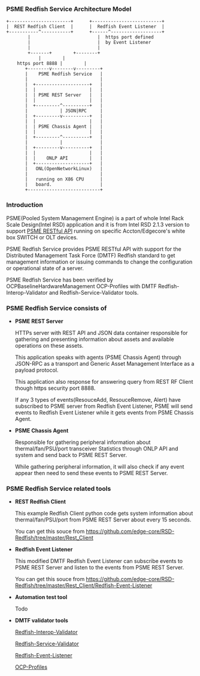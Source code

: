 ### PSME Redfish Service Architecture Model

```
+-----------------------+      +--------------------------+      
|  REST Redfish Client  |      |  Redfish Event Listener  |      
+-----------^-----------+      +------^-------------------+      
	    |                         |  https port defined 
	    |                         |  by Event Listener 
	    |                         | 
	    +-------+        +--------+ 
		    |        |                           
    https port 8888 |        |                           
	   +--------v--------v---------+                 
	   |    PSME Redfish Service   |                 
	   |                           |                 
	   |  +--------------------+   |                 
	   |  |                    |   |                 
	   |  | PSME REST Server   |   |                 
	   |  |                    |   |                 
	   |  +---------^----------+   |                 
	   |            | JSON|RPC     |                 
	   |  +---------v----------+   |                 
	   |  |                    |   |                 
	   |  | PSME Chassis Agent |   |                 
	   |  |                    |   |                 
	   |  +---------^----------+   |                 
	   |            |              |                 
	   |  +---------v----------+   |                 
	   |  |                    |   |                 
	   |  |    ONLP API        |   |                 
	   |  +--------------------+   |                             
	   |   ONL(OpenNetworkLinux)   |
	   |                           |
	   |   running on X86 CPU      |                 
	   |   board.                  |                 
	   +---------------------------+    
```                        
### Introduction 

  PSME(Pooled System Management Engine) is a part of whole Intel Rack Scale Design(Intel RSD) application and it 
  is from Intel RSD 2.1.3 version to support [PSME RESTful API](https://github.com/edge-core/RSD-Redfish/blob/master/PSME/PSME_REDFISH_API/README.md) running on specific Accton/Edgecore's white box 
  SWITCH or OLT devices.

  PSME Redfish Service provides PSME RESTful API with support for the Distributed Management Task Force (DMTF) 
  Redfish standard to get management information or issuing commands to change the configuration or operational 
  state of a server. 

  PSME Redfish Service has been verified by OCPBaselineHardwareManagement OCP-Profiles with DMTF Redfish-Interop-Validator and 
  Redfish-Service-Validator tools.

### PSME Redfish Service consists of 

- **PSME REST Server**

    HTTPs server with REST API and JSON data container responsible for gathering and presenting information about 
    assets and available operations on these assets. 

    This application speaks with agents (PSME Chassis Agent) through JSON-RPC as a transport and Generic Asset 
    Management Interface as a payload protocol. 

    This application also response for answering query from REST RF Client though https security port 8888.

    If any 3 types of events(ResouceAdd, ResouceRemove, Alert) have subscribed to PSME server from Redfish Event Listener, 
    PSME will send events to Redfish Event Listener while it gets events from PSME Chassis Agent.

- **PSME Chassis Agent**

    Responsible for gathering peripheral information about thermal/fan/PSU/port transceiver Statistics through ONLP API and system 
    and send back to PSME REST Server.

    While gathering peripheral information, it will also check if any event appear then need to send these events
    to PSME REST Server.

### PSME Redfish Service related tools 
          
- **REST Redfish Client**

    This example Redfish Client python code gets system information about thermal/fan/PSU/port from PSME REST Server 
    about every 15 seconds. 
    
    You can get this souce from https://github.com/edge-core/RSD-Redfish/tree/master/Rest_Client

- **Redfish Event Listener**

    This modified DMTF Redfish Event Listener can subscribe events to PSME REST Server and listen to the events from PSME REST Server.
    
    You can get this souce from https://github.com/edge-core/RSD-Redfish/tree/master/Rest_Client/Redfish-Event-Listener                
               

- **Automation test tool**

    Todo

- **DMTF validator tools**

    [Redfish-Interop-Validator](https://github.com/DMTF/Redfish-Interop-Validator)

    [Redfish-Service-Validator](https://github.com/DMTF/Redfish-Service-Validator)
    
    [Redfish-Event-Listener](https://github.com/DMTF/Redfish-Event-Listener)

    [OCP-Profiles](https://github.com/opencomputeproject/OCP-Profiles)
